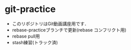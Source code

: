 # git-practice
- このリポジトリはGit動画講座用です．
- rebase-practiceブランチで更新(rebase コンフリクト用)
- rebase pull用
- stash練習(トラック済)
